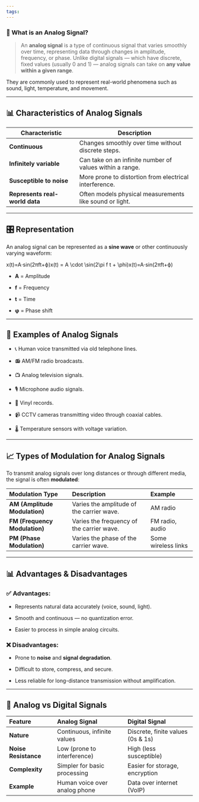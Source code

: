 ```yaml
---
tags:
---
```

### 📖 What is an Analog Signal?

> An **analog signal** is a type of continuous signal that varies smoothly over time, representing data through changes in amplitude, frequency, or phase. Unlike digital signals — which have discrete, fixed values (usually 0 and 1) — analog signals can take on **any value within a given range**.

They are commonly used to represent real-world phenomena such as sound, light, temperature, and movement.

---

## 📊 Characteristics of Analog Signals

| Characteristic                 | Description                                              |
| ------------------------------ | -------------------------------------------------------- |
| **Continuous**                 | Changes smoothly over time without discrete steps.       |
| **Infinitely variable**        | Can take on an infinite number of values within a range. |
| **Susceptible to noise**       | More prone to distortion from electrical interference.   |
| **Represents real-world data** | Often models physical measurements like sound or light.  |

---

## 🎛️ Representation

An analog signal can be represented as a **sine wave** or other continuously varying waveform:

x(t)=A⋅sin⁡(2πft+ϕ)x(t) = A \cdot \sin(2\pi f t + \phi)x(t)=A⋅sin(2πft+ϕ)

- **A** = Amplitude
    
- **f** = Frequency
    
- **t** = Time
    
- **φ** = Phase shift
    

---

## 📣 Examples of Analog Signals

- 📞 Human voice transmitted via old telephone lines.
    
- 📻 AM/FM radio broadcasts.
    
- 📺 Analog television signals.
    
- 🎙️ Microphone audio signals.
    
- 📀 Vinyl records.
    
- 📹 CCTV cameras transmitting video through coaxial cables.
    
- 🌡️ Temperature sensors with voltage variation.

---
## 📈 Types of Modulation for Analog Signals

To transmit analog signals over long distances or through different media, the signal is often **modulated**:

| Modulation Type               | Description                               | Example             |
| :---------------------------- | :---------------------------------------- | :------------------ |
| **AM (Amplitude Modulation)** | Varies the amplitude of the carrier wave. | AM radio            |
| **FM (Frequency Modulation)** | Varies the frequency of the carrier wave. | FM radio, audio     |
| **PM (Phase Modulation)**     | Varies the phase of the carrier wave.     | Some wireless links |

---
## 📊 Advantages & Disadvantages

### ✅ Advantages:

- Represents natural data accurately (voice, sound, light).
    
- Smooth and continuous — no quantization error.
    
- Easier to process in simple analog circuits.
    

### ❌ Disadvantages:

- Prone to **noise** and **signal degradation**.
    
- Difficult to store, compress, and secure.
    
- Less reliable for long-distance transmission without amplification.

---

## 📡 Analog vs Digital Signals

|Feature|Analog Signal|Digital Signal|
|:--|:--|:--|
|**Nature**|Continuous, infinite values|Discrete, finite values (0s & 1s)|
|**Noise Resistance**|Low (prone to interference)|High (less susceptible)|
|**Complexity**|Simpler for basic processing|Easier for storage, encryption|
|**Example**|Human voice over analog phone|Data over internet (VoIP)|